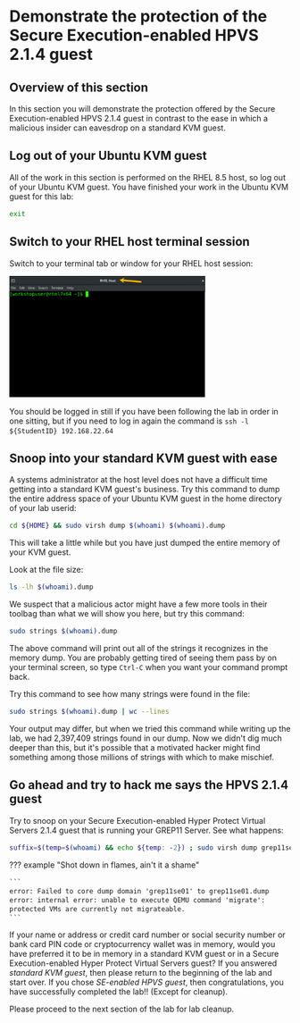 # Demonstrate the protection of the Secure Execution-enabled HPVS 2.1.4 guest

## Overview of this section

In this section you will demonstrate the protection offered by the Secure Execution-enabled HPVS 2.1.4 guest in contrast to the ease in which a malicious insider can eavesdrop on a standard KVM guest.

## Log out of your Ubuntu KVM guest 

All of the work in this section is performed on the RHEL 8.5 host, so log out of your Ubuntu KVM guest. You have finished your work in the Ubuntu KVM guest for this lab:

   ``` bash
   exit
   ```

## Switch to your RHEL host terminal session 

Switch to your terminal tab or window for your RHEL host session:

<img src="../../../images/RHELHost.png" width="351" height="217" />

You should be logged in still if you have been following the lab in order in one sitting, but if you need to log in again the command is `ssh -l ${StudentID} 192.168.22.64`

## Snoop into your standard KVM guest with ease

A systems administrator at the host level does not have a difficult time getting into a standard KVM guest's business.  Try this command to dump the entire address space of your Ubuntu KVM guest in the home directory of your lab userid:

   ``` bash
   cd ${HOME} && sudo virsh dump $(whoami) $(whoami).dump
   ```

This will take a little while but you have just dumped the entire memory of your KVM guest.

Look at the file size:

   ``` bash
   ls -lh $(whoami).dump
   ```

We suspect that a malicious actor might have a few more tools in their toolbag than what we will show you here, but try this command:

   ``` bash
   sudo strings $(whoami).dump
   ```

The above command will print out all of the strings it recognizes in the memory dump.  You are probably getting tired of seeing them pass by on your terminal screen, so type `Ctrl-C` when you want your command prompt back.

Try this command to see how many strings were found in the file:

   ``` bash
   sudo strings $(whoami).dump | wc --lines
   ```

Your output may differ, but when we tried this command while writing up the lab, we had 2,397,409 strings found in our dump.  Now we didn't dig much deeper than this, but it's possible that a motivated hacker might find something among those millions of strings with which to make mischief.

## Go ahead and try to hack me says the HPVS 2.1.4 guest

Try to snoop on your Secure Execution-enabled Hyper Protect Virtual Servers 2.1.4 guest that is running your GREP11 Server. See what happens:

   ``` bash
   suffix=$(temp=$(whoami) && echo ${temp: -2}) ; sudo virsh dump grep11se${suffix} grep11se${suffix}.dump
   ```

??? example "Shot down in flames, ain't it a shame"

    ```
    error: Failed to core dump domain 'grep11se01' to grep11se01.dump
    error: internal error: unable to execute QEMU command 'migrate': protected VMs are currently not migrateable.
    ```

If your name or address or credit card number or social security number or bank card PIN code or cryptocurrency wallet was in memory, would you have preferred it to be in memory in a standard KVM guest or in a Secure Execution-enabled Hyper Protect Virtual Servers guest?  If you answered  _standard KVM guest_, then please return to the beginning of the lab and start over.  If you chose _SE-enabled HPVS guest_, then congratulations, you have successfully completed the lab!! (Except for cleanup).

Please proceed to the next section of the lab for lab cleanup.

